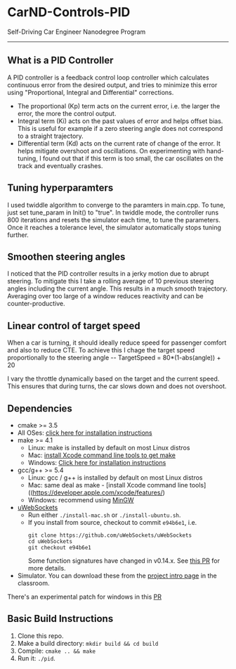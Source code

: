 # CarND-Controls-PID
Self-Driving Car Engineer Nanodegree Program

---

## What is a PID Controller

A PID controller is a feedback control loop controller which calculates continuous error from the desired output, and tries to minimize this error using "Proportional, Integral and Differential" corrections.

* The proportional (Kp) term acts on the current error, i.e. the larger the error, the more the control output.
* Integral term (Ki) acts on the past values of error and helps offset bias. This is useful for example if a zero steering angle does not correspond to a straight trajectory.
* Differential term (Kd) acts on the current rate of change of the error. It helps mitigate overshoot and oscillations. On experimenting with hand-tuning, I found out that if this term is too small, the car oscillates on the track and eventually crashes.

## Tuning hyperparamters

I used twiddle algorithm to converge to the paramters in main.cpp. To tune, just set tune_param in Init() to "true". In twiddle mode, the controller runs 800 iterations and resets the simulator each time, to tune the parameters. Once it reaches a tolerance level, the simulator automatically stops tuning further. 

## Smoothen steering angles

I noticed that the PID controller results in a jerky motion due to abrupt steering. To mitigate this I take a rolling average of 10 previous steering angles including the current angle. This results in a much smooth trajectory. Averaging over too large of a window reduces reactivity and can be counter-productive.

## Linear control of target speed

When a car is turning, it should ideally reduce speed for passenger comfort and also to reduce CTE. To achieve this I chage the target speed proportionally to the steering angle
  -- TargetSpeed = 80*(1-abs(angle)) + 20
  
I vary the throttle dynamically based on the target and the current speed. This ensures that during turns, the car slows down and does not overshoot.

## Dependencies

* cmake >= 3.5
 * All OSes: [click here for installation instructions](https://cmake.org/install/)
* make >= 4.1
  * Linux: make is installed by default on most Linux distros
  * Mac: [install Xcode command line tools to get make](https://developer.apple.com/xcode/features/)
  * Windows: [Click here for installation instructions](http://gnuwin32.sourceforge.net/packages/make.htm)
* gcc/g++ >= 5.4
  * Linux: gcc / g++ is installed by default on most Linux distros
  * Mac: same deal as make - [install Xcode command line tools]((https://developer.apple.com/xcode/features/)
  * Windows: recommend using [MinGW](http://www.mingw.org/)
* [uWebSockets](https://github.com/uWebSockets/uWebSockets)
  * Run either `./install-mac.sh` or `./install-ubuntu.sh`.
  * If you install from source, checkout to commit `e94b6e1`, i.e.
    ```
    git clone https://github.com/uWebSockets/uWebSockets 
    cd uWebSockets
    git checkout e94b6e1
    ```
    Some function signatures have changed in v0.14.x. See [this PR](https://github.com/udacity/CarND-MPC-Project/pull/3) for more details.
* Simulator. You can download these from the [project intro page](https://github.com/udacity/self-driving-car-sim/releases) in the classroom.

There's an experimental patch for windows in this [PR](https://github.com/udacity/CarND-PID-Control-Project/pull/3)

## Basic Build Instructions

1. Clone this repo.
2. Make a build directory: `mkdir build && cd build`
3. Compile: `cmake .. && make`
4. Run it: `./pid`. 



